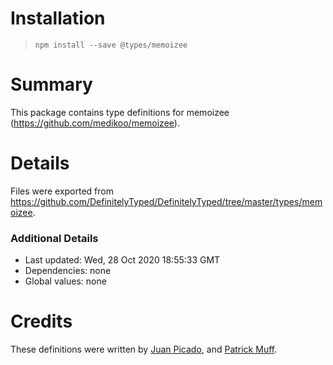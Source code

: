 # Installation
> `npm install --save @types/memoizee`

# Summary
This package contains type definitions for memoizee (https://github.com/medikoo/memoizee).

# Details
Files were exported from https://github.com/DefinitelyTyped/DefinitelyTyped/tree/master/types/memoizee.

### Additional Details
 * Last updated: Wed, 28 Oct 2020 18:55:33 GMT
 * Dependencies: none
 * Global values: none

# Credits
These definitions were written by [Juan Picado](https://github.com/juanpicado), and [Patrick Muff](https://github.com/dislick).
